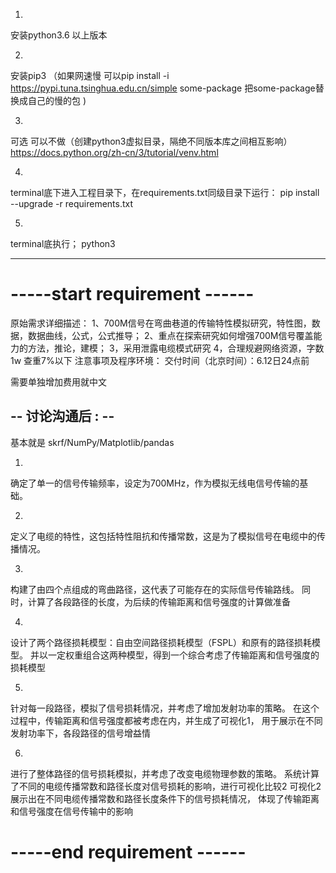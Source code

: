 1.
安装python3.6 以上版本

2. 
安装pip3 
（如果网速慢 可以pip install -i https://pypi.tuna.tsinghua.edu.cn/simple some-package  把some-package替换成自己的慢的包 )

3.
可选  可以不做（创建python3虚拟目录，隔绝不同版本库之间相互影响）
https://docs.python.org/zh-cn/3/tutorial/venv.html

4.

terminal底下进入工程目录下，在requirements.txt同级目录下运行：
pip install --upgrade -r requirements.txt

5.
terminal底执行；
python3 




-------------------



# -----start requirement ------

原始需求详细描述：
1、700M信号在弯曲巷道的传输特性模拟研究，特性图，数据，数据曲线，公式，公式推导；
2、重点在探索研究如何增强700M信号覆盖能力的方法，推论，建模；
3，采用泄露电缆模式研究
4，合理规避网络资源，字数1w 查重7%以下
注意事项及程序环境：
交付时间（北京时间）：6.12日24点前

需要单独增加费用就中文


## -- 讨论沟通后 : --

基本就是 skrf/NumPy/Matplotlib/pandas

1.
确定了单一的信号传输频率，设定为700MHz，作为模拟无线电信号传输的基础。

2.
定义了电缆的特性，这包括特性阻抗和传播常数，这是为了模拟信号在电缆中的传播情况。

3.
构建了由四个点组成的弯曲路径，这代表了可能存在的实际信号传输路线。
同时，计算了各段路径的长度，为后续的传输距离和信号强度的计算做准备

4.
设计了两个路径损耗模型：自由空间路径损耗模型（FSPL）和原有的路径损耗模型。
并以一定权重组合这两种模型，得到一个综合考虑了传输距离和信号强度的损耗模型

5.
针对每一段路径，模拟了信号损耗情况，并考虑了增加发射功率的策略。
在这个过程中，传输距离和信号强度都被考虑在内，并生成了可视化1，
用于展示在不同发射功率下，各段路径的信号增益情

6.
进行了整体路径的信号损耗模拟，并考虑了改变电缆物理参数的策略。
系统计算了不同的电缆传播常数和路径长度对信号损耗的影响，进行可视化比较2
可视化2展示出在不同电缆传播常数和路径长度条件下的信号损耗情况，
体现了传输距离和信号强度在信号传输中的影响




# -----end   requirement ------